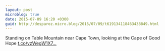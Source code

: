 ```yaml
---
layout: post
microblog: true
date: 2015-07-09 16:20 +0300
guid: http://desparoz.micro.blog/2015/07/09/t619134118463438849.html
---
```

Standing on Table Mountain near Cape Town, looking at the Cape of Good Hope [t.co/vzWegW1X7...](http://t.co/vzWegW1X7R)
